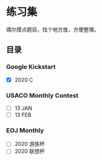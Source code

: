 # 练习集

偶尔摸点题目，找个地方放，方便整理。

## 目录

### Google Kickstart

- [x] 2020 C

### USACO Monthly Contest

- [ ] 13 JAN
- [ ] 13 FEB

### EOJ Monthly

- [ ] 2020 游族杯
- [ ] 2020 联想杯